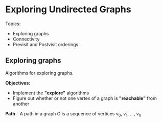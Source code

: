 # Exploring Undirected Graphs

Topics:
* Exploring graphs
* Connectivity
* Previsit and Postvisit orderings

## Exploring graphs

Algorithms for exploring graphs.

**Objectives:**
* Implement the **"explore"** algorithms
* Figure out whether or not one vertex of a graph is **"reachable"** from another

**Path** - A path in a graph G is a sequence of vertices v<sub>0</sub>, v<sub>1</sub>, ..., v<sub>n</sub>


